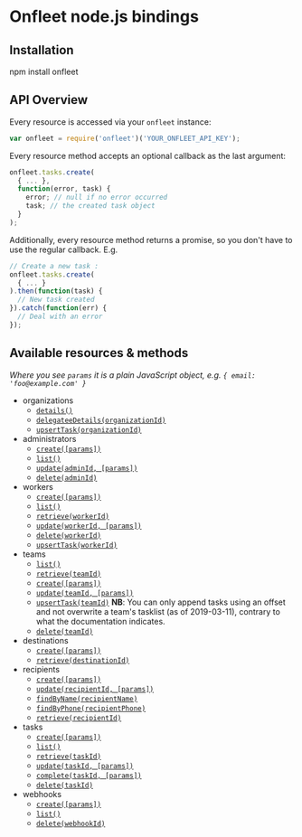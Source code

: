# Onfleet node.js bindings

## Installation

  npm install onfleet

## API Overview

Every resource is accessed via your `onfleet` instance:

```js
var onfleet = require('onfleet')('YOUR_ONFLEET_API_KEY');
```

Every resource method accepts an optional callback as the last argument:

```js
onfleet.tasks.create(
  { ... },
  function(error, task) {
    error; // null if no error occurred
    task; // the created task object
  }
);
```

Additionally, every resource method returns a promise, so you don't have to use the regular callback. E.g.

```js
// Create a new task :
onfleet.tasks.create(
  { ... }
).then(function(task) {
  // New task created
}).catch(function(err) {
  // Deal with an error
});
```

## Available resources & methods

*Where you see `params` it is a plain JavaScript object, e.g. `{ email: 'foo@example.com' }`*

* organizations
  * [`details()`](http://docs.onfleet.com/docs/organizations#get-details)
  * [`delegateeDetails(organizationId)`](http://docs.onfleet.com/docs/organizations#get-delegatee-details)
  * [`upsertTask(organizationId)`](http://docs.onfleet.com/docs/containers)
* administrators
  * [`create([params])`](http://docs.onfleet.com/docs/administrators#create-new-administrator)
  * [`list()`](http://docs.onfleet.com/docs/administrators#list-administrators)
  * [`update(adminId, [params])`](http://docs.onfleet.com/docs/administrators#update-administrator)
  * [`delete(adminId)`](http://docs.onfleet.com/docs/administrators#delete-administrator)
* workers
  * [`create([params])`](http://docs.onfleet.com/docs/workers#create-new-worker)
  * [`list()`](http://docs.onfleet.com/docs/workers#list-workers)
  * [`retrieve(workerId)`](http://docs.onfleet.com/docs/workers#get-single-worker)
  * [`update(workerId, [params])`](http://docs.onfleet.com/docs/workers#update-worker)
  * [`delete(workerId)`](http://docs.onfleet.com/docs/workers#delete-worker)
  * [`upsertTask(workerId)`](http://docs.onfleet.com/docs/containers)
* teams
  * [`list()`](http://docs.onfleet.com/docs/teams#list-teams)
  * [`retrieve(teamId)`](http://docs.onfleet.com/docs/teams#get-single-team)
  * [`create([params])`](http://docs.onfleet.com/docs/teams#create-team)
  * [`update(teamId, [params])`](http://docs.onfleet.com/docs/teams#update-team)
  * [`upsertTask(teamId)`](http://docs.onfleet.com/docs/containers) **NB**: You can only append tasks using an offset and not overwrite a team's tasklist (as of 2019-03-11), contrary to what the documentation indicates.
  * [`delete(teamId)`](http://docs.onfleet.com/docs/teams#delete-team)
* destinations
  * [`create([params])`](http://docs.onfleet.com/docs/destinations#create-new-destination)
  * [`retrieve(destinationId)`](http://docs.onfleet.com/docs/destinations#get-single-destination)
* recipients
  * [`create([params])`](http://docs.onfleet.com/docs/recipients#create-new-recipient)
  * [`update(recipientId, [params])`](http://docs.onfleet.com/docs/recipients#update-recipient)
  * [`findByName(recipientName)`](http://docs.onfleet.com/docs/recipients#find-recipient)
  * [`findByPhone(recipientPhone)`](http://docs.onfleet.com/docs/recipients#find-recipient)
  * [`retrieve(recipientId)`](http://docs.onfleet.com/docs/recipients#get-single-recipient)
* tasks
  * [`create([params])`](http://docs.onfleet.com/docs/tasks#create-task)
  * [`list()`](http://docs.onfleet.com/docs/tasks#list-tasks)
  * [`retrieve(taskId)`](http://docs.onfleet.com/docs/tasks#get-single-task)
  * [`update(taskId, [params])`](http://docs.onfleet.com/docs/tasks#update-task)
  * [`complete(taskId, [params])`](http://docs.onfleet.com/docs/tasks#complete-task)
  * [`delete(taskId)`](http://docs.onfleet.com/docs/tasks#delete-task)
* webhooks
  * [`create([params])`](http://docs.onfleet.com/docs/webhooks#create-webhook)
  * [`list()`](http://docs.onfleet.com/docs/webhooks#list-webhooks)
  * [`delete(webhookId)`](http://docs.onfleet.com/docs/webhooks#delete-webhook)
